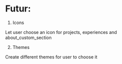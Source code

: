 # Futur:
1. Icons

Let user choose an icon for projects, experiences and about_custom_section

2. Themes

Create different themes for user to choose it